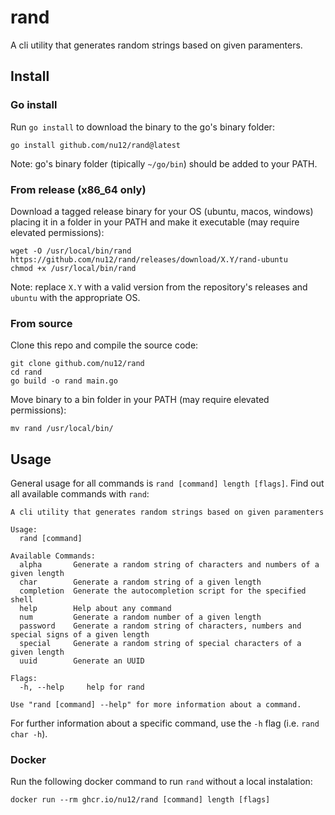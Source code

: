 # rand

A cli utility that generates random strings based on given paramenters.

## Install

### Go install

Run `go install` to download the binary to the go's binary folder:

```
go install github.com/nu12/rand@latest
```

Note: go's binary folder (tipically `~/go/bin`) should be added to your PATH.

### From release (x86_64 only)

Download a tagged release binary for your OS (ubuntu, macos, windows) placing it in a folder in your PATH and make it executable (may require elevated permissions):

```
wget -O /usr/local/bin/rand https://github.com/nu12/rand/releases/download/X.Y/rand-ubuntu
chmod +x /usr/local/bin/rand
```

Note: replace `X.Y` with a valid version from the repository's releases and `ubuntu` with the appropriate OS.

### From source

Clone this repo and compile the source code:

```
git clone github.com/nu12/rand
cd rand
go build -o rand main.go
```

Move binary to a bin folder in your PATH (may require elevated permissions):
```
mv rand /usr/local/bin/
```

## Usage

General usage for all commands is `rand [command] length [flags]`. Find out all available commands with `rand`:

```
A cli utility that generates random strings based on given paramenters

Usage:
  rand [command]

Available Commands:
  alpha       Generate a random string of characters and numbers of a given length
  char        Generate a random string of a given length
  completion  Generate the autocompletion script for the specified shell
  help        Help about any command
  num         Generate a random number of a given length
  password    Generate a random string of characters, numbers and special signs of a given length
  special     Generate a random string of special characters of a given length
  uuid        Generate an UUID

Flags:
  -h, --help     help for rand

Use "rand [command] --help" for more information about a command.
```

For further information about a specific command, use the `-h` flag (i.e. `rand char -h`).

### Docker

Run the following docker command to run `rand` without a local instalation:

```
docker run --rm ghcr.io/nu12/rand [command] length [flags]
```
